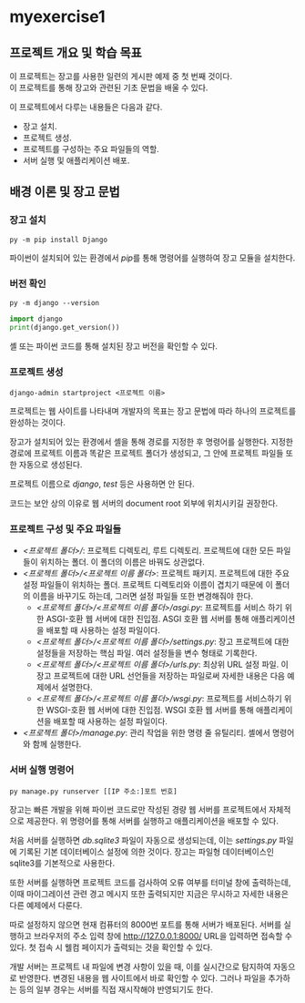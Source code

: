 # **myexercise1**

## 프로젝트 개요 및 학습 목표

이 프로젝트는 장고를 사용한 일련의 게시판 예제 중 첫 번째 것이다.  
이 프로젝트를 통해 장고와 관련된 기초 문법을 배울 수 있다.

이 프로젝트에서 다루는 내용들은 다음과 같다.

- 장고 설치.
- 프로젝트 생성.
- 프로젝트를 구성하는 주요 파일들의 역할.
- 서버 실행 및 애플리케이션 배포.


## 배경 이론 및 장고 문법

### 장고 설치

```shell
py -m pip install Django
```

파이썬이 설치되어 있는 환경에서 *pip*를 통해 명령어를 실행하여 장고 모듈을 설치한다.

### 버전 확인

```shell
py -m django --version
```

```python
import django
print(django.get_version())
```

셸 또는 파이썬 코드를 통해 설치된 장고 버전을 확인할 수 있다.

### 프로젝트 생성

```shell
django-admin startproject <프로젝트 이름>
```

프로젝트는 웹 사이트를 나타내며 개발자의 목표는 장고 문법에 따라 하나의 프로젝트를 완성하는 것이다.

장고가 설치되어 있는 환경에서 셸을 통해 경로를 지정한 후 명령어를 실행한다. 지정한 경로에 프로젝트 이름과 똑같은 프로젝트 폴더가 생성되고, 그 안에 프로젝트 파일들 또한 자동으로 생성된다.

프로젝트 이름으로 *django*, *test* 등은 사용하면 안 된다.

코드는 보안 상의 이유로 웹 서버의 document root 외부에 위치시키길 권장한다.

### 프로젝트 구성 및 주요 파일들

- *<프로젝트 폴더>/*: 프로젝트 디렉토리, 루트 디렉토리. 프로젝트에 대한 모든 파일들이 위치하는 폴더. 이 폴더의 이름은 바꿔도 상관없다.
- *<프로젝트 폴더>/<프로젝트 이름 폴더>*: 프로젝트 패키지. 프로젝트에 대한 주요 설정 파일들이 위치하는 폴더. 프로젝트 디렉토리와 이름이 겹치기 때문에 이 폴더의 이름을 바꾸기도 하는데, 그러면 설정 파일들 또한 변경해줘야 한다.
  - *<프로젝트 폴더>/<프로젝트 이름 폴더>/asgi.py*: 프로젝트를 서비스 하기 위한 ASGI-호환 웹 서버에 대한 진입점. ASGI 호환 웹 서버를 통해 애플리케이션을 배포할 때 사용하는 설정 파일이다.
  - *<프로젝트 폴더>/<프로젝트 이름 폴더>/settings.py*: 장고 프로젝트에 대한 설정들을 저장하는 핵심 파일. 여러 설정들을 변수 형태로 기록한다.
  - *<프로젝트 폴더>/<프로젝트 이름 폴더>/urls.py*: 최상위 URL 설정 파일. 이 장고 프로젝트에 대한 URL 선언들을 저장하는 파일로써 자세한 내용은 다음 예제에서 설명한다.
  - *<프로젝트 폴더>/<프로젝트 이름 폴더>/wsgi.py*: 프로젝트를 서비스하기 위한 WSGI-호환 웹 서버에 대한 진입점. WSGI 호환 웹 서버를 통해 애플리케이션을 배포할 때 사용하는 설정 파일이다.
- *<프로젝트 폴더>/manage.py*: 관리 작업을 위한 명령 줄 유틸리티. 셸에서 명령어와 함께 실행한다.

### 서버 실행 명령어

```shell
py manage.py runserver [[IP 주소:]포트 번호]
```

장고는 빠른 개발을 위해 파이썬 코드로만 작성된 경량 웹 서버를 프로젝트에서 자체적으로 제공한다. 위 명령어를 통해 서버를 실행하고 애플리케이션을 배포할 수 있다.

처음 서버를 실행하면 *db.sqlite3* 파일이 자동으로 생성되는데, 이는 *settings.py* 파일에 기록된 기본 데이터베이스 설정에 의한 것이다. 장고는 파일형 데이터베이스인 sqlite3를 기본적으로 사용한다.

또한 서버를 실행하면 프로젝트 코드를 검사하여 오류 여부를 터미널 창에 출력하는데, 이때 마이그레이션 관련 경고 메시지 또한 출력되지만 지금은 무시하고 자세한 내용은 다른 예제에서 다룬다.

따로 설정하지 않으면 현재 컴퓨터의 8000번 포트를 통해 서버가 배포된다. 서버를 실행하고 브라우저의 주소 입력 창에 http://127.0.0.1:8000/ URL을 입력하면 접속할 수 있다. 첫 접속 시 웰컴 페이지가 출력되는 것을 확인할 수 있다.

개발 서버는 프로젝트 내 파일에 변경 사항이 있을 때, 이를 실시간으로 탐지하여 자동으로 반영한다. 변경된 내용을 웹 사이트에서 바로 확인할 수 있다. 그러나 파일을 추가하는 등의 일부 경우는 서버를 직접 재시작해야 반영되기도 한다.
